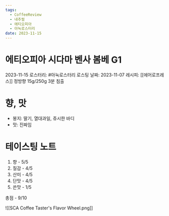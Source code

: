 ```yaml
---
tags:
  - CoffeeReview
  - 내추럴
  - 에티오피아
  - 아눅로스터리
date: 2023-11-15
---
```

# 에티오피아 시다마 벤사 봄베 G1
2023-11-15
로스터리: #아눅로스터리
로스팅 날짜: 2023-11-07
레시피: [[에어로프레스]] 정방향 15g/250g 3분 침출 
# 향, 맛
- 봉지: 딸기, 열대과일, 쥬시한 바디
- 맛: 진짜임
# 테이스팅 노트
1. 향 - 5/5
2. 질감 - 4/5
3. 산미 - 4/5
4. 단맛 - 4/5
5. 쓴맛 - 1/5

총점 - 9/10



![[SCA Coffee Taster's Flavor Wheel.png]]
